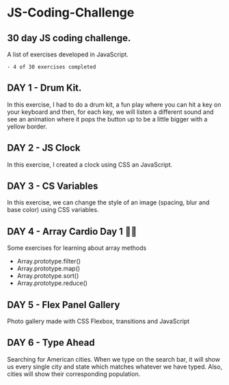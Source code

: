 # JS-Coding-Challenge

## 30 day JS coding challenge.

A list of exercises developed in JavaScript.

```
- 4 of 30 exercises completed
```

## DAY 1 - Drum Kit.

In this exercise, I had to do a drum kit, a fun play where you can hit a key on your keyboard and then, for each key, we will listen a different sound and see an animation where it pops the button up to be a little bigger with a yellow border.

## DAY 2 - JS Clock

In this exercise, I created a clock using CSS an JavaScript.

## DAY 3 - CS Variables

In this exercise, we can change the style of an image (spacing, blur and base color) using CSS variables.

## DAY 4 - Array Cardio Day 1 💪💪

Some exercises for learning about array methods

- Array.prototype.filter()
- Array.prototype.map()
- Array.prototype.sort()
- Array.prototype.reduce()

## DAY 5 - Flex Panel Gallery

Photo gallery made with CSS Flexbox, transitions and JavaScript

## DAY 6 - Type Ahead

Searching for American cities. When we type on the search bar, it will show us every single city and state which matches whatever we have typed. Also, cities will show their corresponding population.

